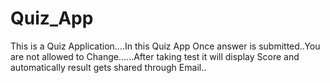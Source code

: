 # Quiz_App

This is a Quiz Application....In this Quiz App Once answer is submitted..You are not allowed to Change......After taking test it will 
display Score and automatically result gets shared through Email..
